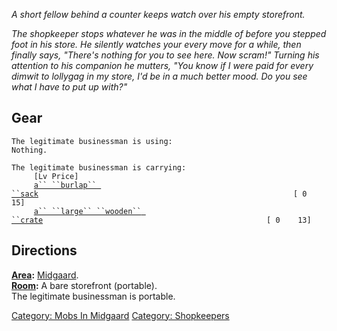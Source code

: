 *A short fellow behind a counter keeps watch over his empty storefront.*

*The shopkeeper stops whatever he was in the middle of before you
stepped foot in his store. He silently watches your every move for a
while, then finally says, "There's nothing for you to see here. Now
scram!" Turning his attention to his companion he mutters, "You know if
I were paid for every dimwit to lollygag in my store, I'd be in a much
better mood. Do you see what I have to put up with?"*

## Gear

`The legitimate businessman is using:`  
`Nothing.`

`The legitimate businessman is carrying:                                    [Lv Price]`  
`     `[`a`` ``burlap`` ``sack`](Burlap_Sack.md "wikilink")`                                                         [ 0    15]`  
`     `[`a`` ``large`` ``wooden`` ``crate`](Large_Wooden_Crate.md "wikilink")`                                                  [ 0    13]`

## Directions

**[Area](:Category:_Areas.md "wikilink"):**
[Midgaard](:Category:_Midgaard.md "wikilink").  
**[Room](:Category:_Rooms.md "wikilink"):** A bare storefront
(portable).  
The legitimate businessman is portable.  

[Category: Mobs In Midgaard](Category:_Mobs_In_Midgaard "wikilink")
[Category: Shopkeepers](Category:_Shopkeepers "wikilink")
